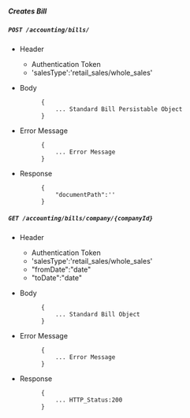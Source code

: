 ##### Creates Bill

##### `POST /accounting/bills/`
+ Header
	- Authentication Token
	- 'salesType':'retail_sales/whole_sales'
+ Body

            {
                ... Standard Bill Persistable Object
            }

+ Error Message

			{
				... Error Message
			}            
+ Response

            {
                "documentPath":''
            }
			
##### `GET /accounting/bills/company/{companyId}`
+ Header
	- Authentication Token
	- 'salesType':'retail_sales/whole_sales'
	- "fromDate":"date"
	- "toDate":"date"
+ Body

            {
                ... Standard Bill Object
            }

+ Error Message

			{
				... Error Message
			}            
+ Response

            {
                ... HTTP_Status:200
            }
			
